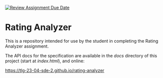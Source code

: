 [![Review Assignment Due Date](https://classroom.github.com/assets/deadline-readme-button-24ddc0f5d75046c5622901739e7c5dd533143b0c8e959d652212380cedb1ea36.svg)](https://classroom.github.com/a/iEiAuX2D)
# Rating Analyzer

This is a repository intended for use by the student in 
completing the Rating Analyzer assignment.

The API docs for the specification are available in the _docs_
directory of this project (start at _index.html_), and online:

https://tlg-23-04-sde-2.github.io/rating-analyzer